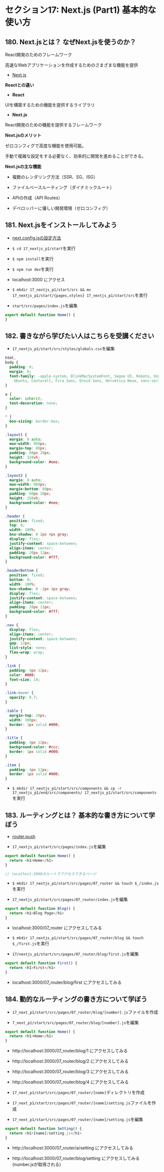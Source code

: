 # セクション17: Next.js (Part1) 基本的な使い方

## 180. Next.jsとは？ なぜNext.jsを使うのか？

React開発のためのフレームワーク<br>

高速なWebアプリケーションを作成するためのさまざまな機能を提供<br>

+ [Next.js](https://nextjs.org/) <br>

__Reactとの違い__<br>

+ __React__<br>

UIを構築するための機能を提供するライブラリ<br>

+ __Next.js__<br>

React開発のための機能を提供するフレームワーク<br>

__Next.jsのメリット__<br>

ゼロコンフィグで高度な機能を使用可能。<br>

手動で複雑な設定をする必要なく、効率的に開発を進めることができる。<br>


__Next.jsの主な機能__<br>

+ 複数のレンダリング方法（SSR、SG、ISG）<br>

+ ファイルベースルーティング（ダイナミックルート）<br>

+ APIの作成（API Routes）<br>

+ デベロッパーに優しい開発環境（ゼロコンフィグ）<br>

## 181. Next.jsをインストールしてみよう

+ [next.config.jsの設定方法](https://nextjs.org/docs/api-reference/next.config.js/introduction)<br>

+ `$ cd 17_nextjs_p1/start`を実行<br>

+ `$ npm install`を実行<br>

+ `$ npm run dev`を実行<br>

+ localhost:3000 にアクセス<br>

+ `$ mkdir 17_nextjs_p1/start/src && mv 17_nextjs_p1/start/{pages,styles} 17_nextjs_p1/start/src`を実行<br>

+ `start/src/pages/index.js`を編集<br>

```js:index.js
export default function Home() {
}
```

## 182. 書きながら学びたい人はこちらを受講ください

+ `17_nextjs_p1/start/src/styles/globals.css`を編集<br>

```css:globals.css
html,
body {
  padding: 0;
  margin: 0;
  font-family: -apple-system, BlinkMacSystemFont, Segoe UI, Roboto, Oxygen,
    Ubuntu, Cantarell, Fira Sans, Droid Sans, Helvetica Neue, sans-serif;
}

a {
  color: inherit;
  text-decoration: none;
}

* {
  box-sizing: border-box;
}

.layout1 {
  margin: 0 auto;
  max-width: 960px;
  margin-top: 80px;
  padding: 80px 20px;
  height: 150vh;
  background-color: #eee;
}

.layout2 {
  margin: 0 auto;
  max-width: 960px;
  margin-bottom: 80px;
  padding: 80px 20px;
  height: 150vh;
  background-color: #eee;
}

.header {
  position: fixed;
  top: 0;
  width: 100%;
  box-shadow: 0 2px 4px gray;
  display: flex;
  justify-content: space-between;
  align-items: center;
  padding: 20px 12px;
  background-color: #fff;
}

.headerBottom {
  position: fixed;
  bottom: 0;
  width: 100%;
  box-shadow: 0 -2px 4px gray;
  display: flex;
  justify-content: space-between;
  align-items: center;
  padding: 20px 12px;
  background-color: #fff;
}

.nav {
  display: flex;
  align-items: center;
  justify-content: space-between;
  gap: 12px;
  list-style: none;
  flex-wrap: wrap;
}

.link {
  padding: 4px 12px;
  color: #000;
  font-size: 14;
}

.link:hover {
  opacity: 0.7;
}

.table {
  margin-top: 20px;
  width: 300px;
  border: 1px solid #000;
}

.title {
  padding: 4px 12px;
  background-color: #ccc;
  border: 1px solid #000;
}

.item {
  padding: 4px 12px;
  border: 1px solid #000;
}
```

+ `$ mkdir 17_nextjs_p1/start/src/components && cp -r 17_nextjs_p1/end/src/components/ 17_nextjs_p1/start/src/components`を実行<br>

## 183. ルーティングとは？ 基本的な書き方について学ぼう

+ [router.push](https://nextjs-ja-translation-docs.vercel.app/docs/api-reference/next/router#routerpush) <br>

+ `17_nextjs_p1/start/src/pages/index.js`を編集<br>

```js:index.js
export default function Home() {
  return <h1>Home</h1>
}

// localhost:3000のルートでアクセスできるページ
```

+ `$ mkdir 17_nextjs_p1/start/src/pages/07_router && touch $_/index.js`を実行<br>

+ `17_nextjs_p1/start/src/pages/07_router/index.js`を編集<br>

```js:index.js
export default function Blog() {
  return <h1>Blog Page</h1>
}
```

+ localhost:3000/07_router にアクセスしてみる<br>

+ `$ mkdir 17_nextjs_p1/start/src/pages/07_router/blog && touch  $_/first.js`を実行<br>

+ `17/nextjs_p1/start/src/pages/07_router/blog/first.js`を編集<br>

```js:first.js
export default function First() {
  return <h1>First</h1>
}
```

+ localhost:3000/07_router/blog/first にアクセスしてみる<br>

## 184. 動的なルーティングの書き方について学ぼう

+ `17_next_p1/start/src/pages/07_router/blog/[number].js`ファイルを作成<br>

+ `7_next_p1/start/src/pages/07_router/blog/[number].js`を編集<br>

```js:[number].js
export default function Home() {
  return <h1>Home</h1>
}
```

+ http://localhost:3000/07_router/blog/1 にアクセスしてみる<br>

+ http://localhost:3000/07_router/blog/2 にアクセスしてみる<br>

+ http://localhost:3000/07_router/blog/3 にアクセスしてみる<br>

+ http://localhost:3000/07_router/blog/4 にアクセスしてみる<br>

+ `17_next_p1/start/src/pages/07_router/[name]`ディレクトリを作成<br>

+ `17_next_p1/start/src/pages/07_router/[name]/setting.js`ファイルを作成<br>

+ `17_next_p1/start/src/pages/07_router/[name]/setting.js`を編集<br>

```js:setting.js
export default function Setting() {
  return <h1>[name]/setting.js</h1>
}
```

+ http://localhost:3000/07_router/a/setting にアクセスしてみる<br>

+ http://localhost:3000/07_router/blog/setting にアクセスしてみる (number.jsが取得される)<br>
